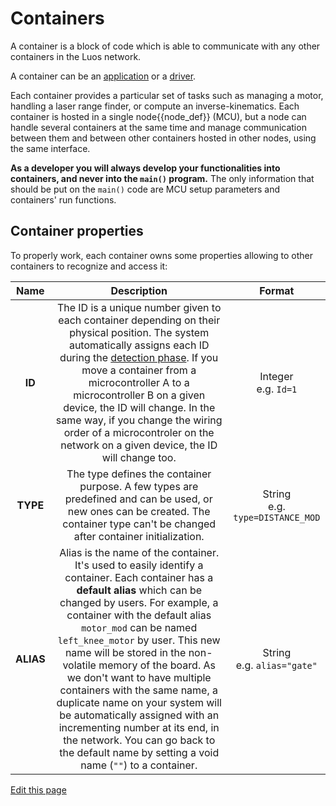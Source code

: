 # Containers

A container is a block of code which is able to communicate with any other containers in the Luos network. 

A container can be an [application](/pages/low/containers/create-containers.html#apps-guidelines) or a [driver](/pages/low/containers/create-containers.html#drivers-guidelines).

Each container provides a particular set of tasks such as managing a motor, handling a laser range finder, or compute an inverse-kinematics.
Each container is hosted in a single <span class="cust_tooltip">node<span class="cust_tooltiptext">{{node_def}}</span></span> (MCU), but a node can handle several containers at the same time and manage communication between them and between other containers hosted in other nodes, using the same interface.

**As a developer you will always develop your functionalities into containers, and never into the `main()` program.** The only information that should be put on the `main()` code are MCU setup parameters and containers' run functions.

## Container properties
To properly work, each container owns some properties allowing to other containers to recognize and access it:

| Name | Description | Format |
| :---: | :---: | :---: |
| **ID** | The ID is a unique number given to each container depending on their physical position. The system automatically assigns each ID during the [detection phase](/pages/overview/general-basics.html#container-detection). If you move a container from a microcontroller A to a microcontroller B on a given device, the ID will change. In the same way, if you change the wiring order of a microcontroler on the network on a given device, the ID will change too. | Integer<br />e.g. `Id=1` |
| **TYPE** | The type defines the container purpose. A few types are predefined and can be used, or new ones can be created. The container type can't be changed after container initialization. | String<br />e.g. `type=DISTANCE_MOD` |
| **ALIAS** | Alias is the name of the container. It's used to easily identify a container. Each container has a **default alias** which can be changed by users. For example, a container with the default alias `motor_mod` can be named `left_knee_motor` by user. This new name will be stored in the non-volatile memory of the board. As we don't want to have multiple containers with the same name, a duplicate name on your system will be automatically assigned with an incrementing number at its end, in the network. You can go back to the default name by setting a void name (`""`) to a container. | String<br />e.g. `alias="gate"` |

<div class="cust_edit_page"><a href="https://{{gh_path}}/pages/low/containers.md">Edit this page</a></div>
